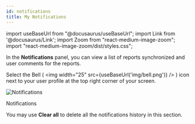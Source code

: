 ```yaml
---
id: notifications
title: My Notifications
---
```


import useBaseUrl from "@docusaurus/useBaseUrl";
import Link from '@docusaurus/Link';
import Zoom from "react-medium-image-zoom";
import "react-medium-image-zoom/dist/styles.css";

In the **Notifications** panel, you can view a list of reports synchronized and user comments for the reports.

Select the Bell ( <img width="25" src={useBaseUrl('img/bell.png')} /> ) icon next to your user profile at the top right corner of your screen.

  <div class="center">
    <Zoom>
      <img alt="Notifications" src={useBaseUrl('doc-images/user-guide/notifications.png')}/>
    </Zoom>
    <p>Notifications</p>
  </div>

You may use **Clear all** to delete all the notifications history in this section.
